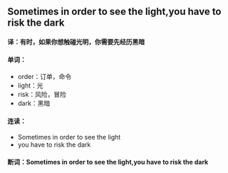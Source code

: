 ## Sometimes in order to see the light,you have to risk the dark

#### 译：有时，如果你想触碰光明，你需要先经历黑暗

#### 单词：

- order：订单，命令
- light：光
- risk：风险，冒险
- dark：黑暗

#### 连读：

- Sometimes in order to see the light
- you have to risk the dark

#### 断词：Sometimes in order to see the light,you have to risk the dark

